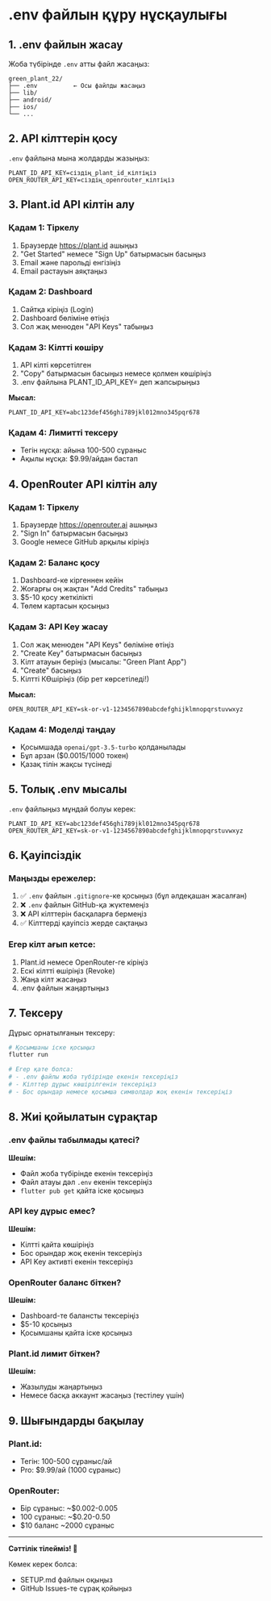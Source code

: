 # .env файлын құру нұсқаулығы

## 1. .env файлын жасау

Жоба түбірінде `.env` атты файл жасаңыз:

```
green_plant_22/
├── .env          ← Осы файлды жасаңыз
├── lib/
├── android/
├── ios/
└── ...
```

## 2. API кілттерін қосу

`.env` файлына мына жолдарды жазыңыз:

```env
PLANT_ID_API_KEY=сіздің_plant_id_кілтіңіз
OPEN_ROUTER_API_KEY=сіздің_openrouter_кілтіңіз
```

## 3. Plant.id API кілтін алу

### Қадам 1: Тіркелу
1. Браузерде https://plant.id ашыңыз
2. "Get Started" немесе "Sign Up" батырмасын басыңыз
3. Email және парольді енгізіңіз
4. Email растауын аяқтаңыз

### Қадам 2: Dashboard
1. Сайтқа кіріңіз (Login)
2. Dashboard бөліміне өтіңіз
3. Сол жақ менюден "API Keys" табыңыз

### Қадам 3: Кілтті көшіру
1. API кілті көрсетілген
2. "Copy" батырмасын басыңыз немесе қолмен көшіріңіз
3. .env файлына PLANT_ID_API_KEY= деп жапсырыңыз

**Мысал:**
```env
PLANT_ID_API_KEY=abc123def456ghi789jkl012mno345pqr678
```

### Қадам 4: Лимитті тексеру
- Тегін нұсқа: айына 100-500 сұраныс
- Ақылы нұсқа: $9.99/айдан бастап

## 4. OpenRouter API кілтін алу

### Қадам 1: Тіркелу
1. Браузерде https://openrouter.ai ашыңыз
2. "Sign In" батырмасын басыңыз
3. Google немесе GitHub арқылы кіріңіз

### Қадам 2: Баланс қосу
1. Dashboard-ке кіргеннен кейін
2. Жоғарғы оң жақтан "Add Credits" табыңыз
3. $5-10 қосу жеткілікті
4. Төлем картасын қосыңыз

### Қадам 3: API Key жасау
1. Сол жақ менюден "API Keys" бөліміне өтіңіз
2. "Create Key" батырмасын басыңыз
3. Кілт атауын беріңіз (мысалы: "Green Plant App")
4. "Create" басыңыз
5. Кілтті КӨшіріңіз (бір рет көрсетіледі!)

**Мысал:**
```env
OPEN_ROUTER_API_KEY=sk-or-v1-1234567890abcdefghijklmnopqrstuvwxyz
```

### Қадам 4: Моделді таңдау
- Қосымшада `openai/gpt-3.5-turbo` қолданылады
- Бұл арзан ($0.0015/1000 токен)
- Қазақ тілін жақсы түсінеді

## 5. Толық .env мысалы

`.env` файлыңыз мұндай болуы керек:

```env
PLANT_ID_API_KEY=abc123def456ghi789jkl012mno345pqr678
OPEN_ROUTER_API_KEY=sk-or-v1-1234567890abcdefghijklmnopqrstuvwxyz
```

## 6. Қауіпсіздік

### Маңызды ережелер:
1. ✅ `.env` файлын `.gitignore`-ке қосыңыз (бұл әлдеқашан жасалған)
2. ❌ `.env` файлын GitHub-қа жүктемеңіз
3. ❌ API кілттерін басқаларға бермеңіз
4. ✅ Кілттерді қауіпсіз жерде сақтаңыз

### Егер кілт ағып кетсе:
1. Plant.id немесе OpenRouter-ге кіріңіз
2. Ескі кілтті өшіріңіз (Revoke)
3. Жаңа кілт жасаңыз
4. .env файлын жаңартыңыз

## 7. Тексеру

Дұрыс орнатылғанын тексеру:

```bash
# Қосымшаны іске қосыңыз
flutter run

# Егер қате болса:
# - .env файлы жоба түбірінде екенін тексеріңіз
# - Кілттер дұрыс көшірілгенін тексеріңіз
# - Бос орындар немесе қосымша символдар жоқ екенін тексеріңіз
```

## 8. Жиі қойылатын сұрақтар

### .env файлы табылмады қатесі?
**Шешім:**
- Файл жоба түбірінде екенін тексеріңіз
- Файл атауы дәл `.env` екенін тексеріңіз
- `flutter pub get` қайта іске қосыңыз

### API key дұрыс емес?
**Шешім:**
- Кілтті қайта көшіріңіз
- Бос орындар жоқ екенін тексеріңіз
- API Key активті екенін тексеріңіз

### OpenRouter баланс біткен?
**Шешім:**
- Dashboard-те балансты тексеріңіз
- $5-10 қосыңыз
- Қосымшаны қайта іске қосыңыз

### Plant.id лимит біткен?
**Шешім:**
- Жазылуды жаңартыңыз
- Немесе басқа аккаунт жасаңыз (тестілеу үшін)

## 9. Шығындарды бақылау

### Plant.id:
- Тегін: 100-500 сұраныс/ай
- Pro: $9.99/ай (1000 сұраныс)

### OpenRouter:
- Бір сұраныс: ~$0.002-0.005
- 100 сұраныс: ~$0.20-0.50
- $10 баланс ~2000 сұраныс

---

**Сәттілік тілейміз! 🌿**

Көмек керек болса:
- SETUP.md файлын оқыңыз
- GitHub Issues-те сұрақ қойыңыз
